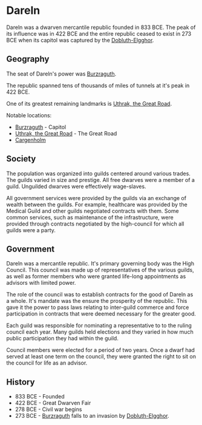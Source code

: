 # Dareln

Dareln was a dwarven mercantile republic founded in 833 BCE.  The peak of its influence was in 422 BCE and the entire republic ceased to exist in 273 BCE when its capitol was captured by the [Dobluth-Elgghor](/understone/people/groups/dobluthelgghor.md).

## Geography

The seat of Dareln's power was [Burzraguth](/understone/places/burzraguth.md).

The republic spanned tens of thousands of miles of tunnels at it's peak in 422 BCE.

One of its greatest remaining landmarks is [Uthrak, the Great Road](/understone/places/uthrak.md).

Notable locations:

* [Burzraguth](/understone/places/burzraguth.md) - Capitol
* [Uthrak, the Great Road](/understone/places/uthrak.md) - The Great Road
* [Cargenholm](/understone/places/cargenholm.md)

## Society

The population was organized into guilds centered around various trades.  The guilds varied in size and prestige.  All free dwarves were a member of a guild.  Unguilded dwarves were effectively wage-slaves.

All government services were provided by the guilds via an exchange of wealth between the guilds.  For example, healthcare was provided by the Medical Guild and other guilds negotiated contracts with them.  Some common services, such as maintenance of the infrastructure, were provided through contracts negotiated by the high-council for which all guilds were a party.

## Government

Dareln was a mercantile republic.  It's primary governing body was the High Council.  This council was made up of representatives of the various guilds, as well as former members who were granted life-long appointments as advisors with limited power.

The role of the council was to establish contracts for the good of Dareln as a whole.  It's mandate was the ensure the prosperity of the republic.  This gave it the power to pass laws relating to inter-guild commerce and force participation in contracts that were deemed necessary for the greater good.

Each guild was responsible for nominating a representative to to the ruling council each year.  Many guilds held elections and they varied in how much public participation they had within the guild.

Council members were elected for a period of two years.  Once a dwarf had served at least one term on the council, they were granted the right to sit on the council for life as an advisor.

## History

* 833 BCE - Founded
* 422 BCE - Great Dwarven Fair
* 278 BCE - Civil war begins
* 273 BCE - [Burzraguth](/understone/places/burzraguth.md) falls to an invasion by [Dobluth-Elgghor](/understone/people/groups/dobluthelgghor.md).
